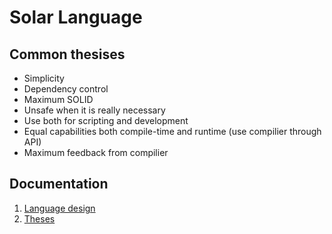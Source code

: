 # Solar Language
## Common thesises
* Simplicity
* Dependency control
* Maximum SOLID
* Unsafe when it is really necessary
* Use both for scripting and development
* Equal capabilities both compile-time and runtime (use compilier through API)
* Maximum feedback from compilier

## Documentation
1. [Language design](docs/language-design.md)
2. [Theses](docs/theses.md)
